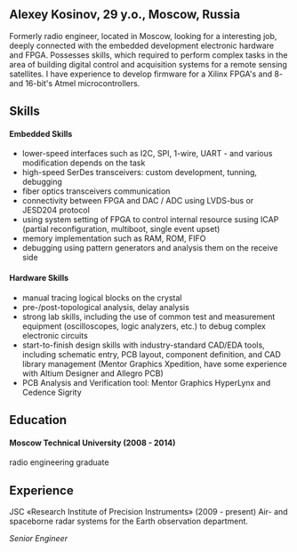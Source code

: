 ## Alexey Kosinov, 29 y.o., Moscow, Russia

Formerly radio engineer, located in Moscow, looking for a interesting job, deeply connected with the embedded development electronic hardware and FPGA. Possesses skills, which required to perform complex tasks in the area of building digital control and acquisition systems for a remote sensing satellites. I have experience to develop firmware for a Xilinx FPGA's and 8- and 16-bit's Atmel microcontrollers.

## Skills

#### Embedded Skills

- lower-speed interfaces such as I2C, SPI, 1-wire, UART - and various modification depends on the task
- high-speed SerDes transceivers: custom development, tunning, debugging
- fiber optics transceivers communication
- connectivity between FPGA and DAC / ADC using LVDS-bus or JESD204 protocol
- using system setting of FPGA to control internal resource susing ICAP (partial reconfiguration, multiboot, single event upset)
- memory implementation such as RAM, ROM, FIFO
- debugging using pattern generators and analysis them on the receive side

#### Hardware Skills
- manual tracing logical blocks on the crystal
- pre-/post-topological analysis, delay analysis
- strong lab skills, including the use of common test and measurement equipment (oscilloscopes, logic analyzers, etc.) to debug complex electronic circuits
- start-to-finish design skills with industry-standard CAD/EDA tools, including schematic entry, PCB layout, component definition, and CAD library management (Mentor Graphics Xpedition, have some experience with Altium Designer and Allegro PCB)
- PCB Analysis and Verification tool: Mentor Graphics HyperLynx and Cedence Sigrity

## Education

#### Moscow Technical University (2008 - 2014)
radio engineering graduate

## Experience

JSC «Research Institute of Precision Instruments» (2009 - present)
Air- and spaceborne radar systems for the Earth observation department.

*Senior Engineer*
